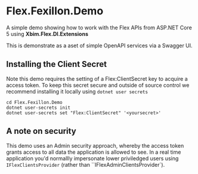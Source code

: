 # Flex.Fexillon.Demo

A simple demo showing how to work with the Flex APIs from ASP.NET Core 5 using **Xbim.Flex.DI.Extensions**

This is demonstrate as a aset of simple OpenAPI services via a Swagger UI.

## Installing the Client Secret

Note this demo requires the setting of a Flex:ClientSecret key to acquire a access token. To keep this secret secure and outside of source control we recommend installing it locally using
`dotnet user secrets`

``` 
cd Flex.Fexillon.Demo
dotnet user-secrets init
dotnet user-secrets set "Flex:ClientSecret" '<yoursecret>'
```

## A note on security

This demo uses an Admin security approach, whereby the access token grants access to all data the application is allowed to see. In a real time application
you'd normallly impersonate lower priviledged users using `IFlexClientsProvider` (rather than ``IFlexAdminClientsProvider`).
